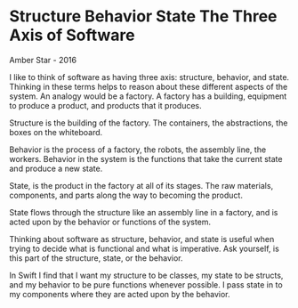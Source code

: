 # Structure Behavior State The Three Axis of Software
Amber Star - 2016

I like to think of software as having three axis: structure, behavior, and state. Thinking in these terms helps to reason about these different aspects of the system. An analogy would be a factory. A factory has a building,  equipment to produce a product, and products that it produces.

Structure is the building of the factory. The containers, the abstractions, the boxes on the whiteboard. 

Behavior is the process of a factory, the robots, the assembly line, the workers. Behavior in the system is the functions that take the current state and produce a new state.

State, is the product in the factory at all of its stages. The raw materials, components, and parts along the way to becoming the product. 

State flows through the structure like an assembly line in a factory, and is acted upon by the behavior or functions of the system.

Thinking about software as structure, behavior, and state is useful when trying to decide what is functional and what is imperative. Ask yourself, is this part of the structure, state, or the behavior.

In Swift I find that I want my structure to be classes, my state to be structs, and my behavior to be pure functions whenever possible. I pass state in to my components where they are acted upon by the behavior. 